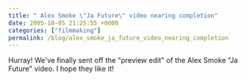```yaml
---
title: " Alex Smoke \"Ja Future\" video nearing completion"
date: 2005-10-05 21:25:55 +0000
categories: ["filmmaking"]
permalink: /blog/alex_smoke_ja_future_video_nearing_completion
---
```

Hurray! We've finally sent off the "preview edit" of the Alex Smoke "Ja
Future" video. I hope they like it!

